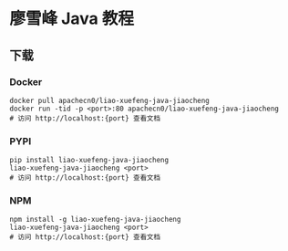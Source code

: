 # 廖雪峰 Java 教程

## 下载

### Docker

```
docker pull apachecn0/liao-xuefeng-java-jiaocheng
docker run -tid -p <port>:80 apachecn0/liao-xuefeng-java-jiaocheng
# 访问 http://localhost:{port} 查看文档
```

### PYPI

```
pip install liao-xuefeng-java-jiaocheng
liao-xuefeng-java-jiaocheng <port>
# 访问 http://localhost:{port} 查看文档
```

### NPM

```
npm install -g liao-xuefeng-java-jiaocheng
liao-xuefeng-java-jiaocheng <port>
# 访问 http://localhost:{port} 查看文档
```
